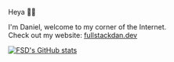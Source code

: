 Heya 👋🏾  

I'm Daniel, welcome to my corner of the Internet.  
Check out my website: [fullstackdan.dev](https://fullstackdan.dev)  

[![FSD's GitHub stats](github-stats-xi-orpin.vercel.app/api?username=fullstack-dan&show_icons=true&theme=codeSTACKr)](https://github.com/fullstack-dan/github-stats)

<!--
**fullstack-dan/fullstack-dan** is a ✨ _special_ ✨ repository because its `README.md` (this file) appears on your GitHub profile.

Here are some ideas to get you started:

- 🔭 I’m currently working on ...
- 🌱 I’m currently learning ...
- 👯 I’m looking to collaborate on ...
- 🤔 I’m looking for help with ...
- 💬 Ask me about ...
- 📫 How to reach me: ...
- 😄 Pronouns: ...
- ⚡ Fun fact: ...
-->
